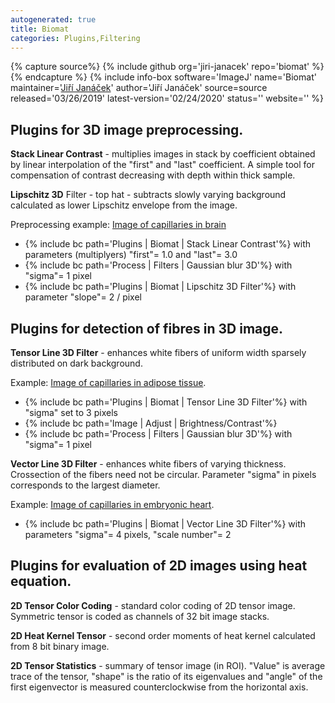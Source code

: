 ```yaml
---
autogenerated: true
title: Biomat
categories: Plugins,Filtering
---
```



{% capture source%}
{% include github org='jiri-janacek' repo='biomat' %}
{% endcapture %}
{% include info-box software='ImageJ' name='Biomat' maintainer='[Jiří Janáček](mailto:jiri.janacek_at_fgu.cas.cz)' author='Jiří Janáček' source=source released='03/26/2019' latest-version='02/24/2020' status='' website='' %}

Plugins for 3D image preprocessing.
-----------------------------------

**Stack Linear Contrast** - multiplies images in stack by coefficient obtained by linear interpolation of the "first" and "last" coefficient. A simple tool for compensation of contrast decreasing with depth within thick sample.

**Lipschitz 3D** Filter - top hat - subtracts slowly varying background calculated as lower Lipschitz envelope from the image.

Preprocessing example: [Image of capillaries in brain](/media/Capillaries_brain.zip)

-   {% include bc path='Plugins | Biomat | Stack Linear Contrast'%} with parameters (multiplyers) "first"= 1.0 and "last"= 3.0
-   {% include bc path='Process | Filters | Gaussian blur 3D'%} with "sigma"= 1 pixel
-   {% include bc path='Plugins | Biomat | Lipschitz 3D Filter'%} with parameter "slope"= 2 / pixel

Plugins for detection of fibres in 3D image.
--------------------------------------------

**Tensor Line 3D Filter** - enhances white fibers of uniform width sparsely distributed on dark background.

Example: [Image of capillaries in adipose tissue](/media/Capillaries_adipose.zip).

-   {% include bc path='Plugins | Biomat | Tensor Line 3D Filter'%} with "sigma" set to 3 pixels
-   {% include bc path='Image | Adjust | Brightness/Contrast'%}
-   {% include bc path='Process | Filters | Gaussian blur 3D'%} with "sigma"= 1 pixel

**Vector Line 3D Filter** - enhances white fibers of varying thickness. Crossection of the fibers need not be circular. Parameter "sigma" in pixels corresponds to the largest diameter.

Example: [Image of capillaries in embryonic heart](/media/Capillaries_heart.zip).

-   {% include bc path='Plugins | Biomat | Vector Line 3D Filter'%} with parameters "sigma"= 4 pixels, "scale number"= 2

Plugins for evaluation of 2D images using heat equation.
--------------------------------------------------------

**2D Tensor Color Coding** - standard color coding of 2D tensor image. Symmetric tensor is coded as channels of 32 bit image stacks.

**2D Heat Kernel Tensor** - second order moments of heat kernel calculated from 8 bit binary image.

**2D Tensor Statistics** - summary of tensor image (in ROI). "Value" is average trace of the tensor, "shape" is the ratio of its eigenvalues and "angle" of the first eigenvector is measured counterclockwise from the horizontal axis.

 
